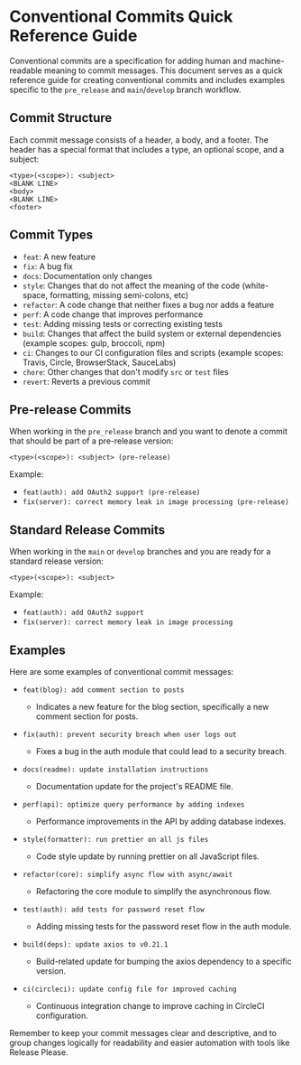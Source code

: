 
# Conventional Commits Quick Reference Guide

Conventional commits are a specification for adding human and machine-readable meaning to commit messages. This document serves as a quick reference guide for creating conventional commits and includes examples specific to the `pre_release` and `main`/`develop` branch workflow.

## Commit Structure

Each commit message consists of a header, a body, and a footer. The header has a special format that includes a type, an optional scope, and a subject:

```
<type>(<scope>): <subject>
<BLANK LINE>
<body>
<BLANK LINE>
<footer>
```

## Commit Types

- `feat`: A new feature
- `fix`: A bug fix
- `docs`: Documentation only changes
- `style`: Changes that do not affect the meaning of the code (white-space, formatting, missing semi-colons, etc)
- `refactor`: A code change that neither fixes a bug nor adds a feature
- `perf`: A code change that improves performance
- `test`: Adding missing tests or correcting existing tests
- `build`: Changes that affect the build system or external dependencies (example scopes: gulp, broccoli, npm)
- `ci`: Changes to our CI configuration files and scripts (example scopes: Travis, Circle, BrowserStack, SauceLabs)
- `chore`: Other changes that don't modify `src` or `test` files
- `revert`: Reverts a previous commit

## Pre-release Commits

When working in the `pre_release` branch and you want to denote a commit that should be part of a pre-release version:

```
<type>(<scope>): <subject> (pre-release)
```

Example:

- `feat(auth): add OAuth2 support (pre-release)`
- `fix(server): correct memory leak in image processing (pre-release)`

## Standard Release Commits

When working in the `main` or `develop` branches and you are ready for a standard release version:

```
<type>(<scope>): <subject>
```

Example:

- `feat(auth): add OAuth2 support`
- `fix(server): correct memory leak in image processing`

## Examples

Here are some examples of conventional commit messages:

- `feat(blog): add comment section to posts`
  - Indicates a new feature for the blog section, specifically a new comment section for posts.

- `fix(auth): prevent security breach when user logs out`
  - Fixes a bug in the auth module that could lead to a security breach.

- `docs(readme): update installation instructions`
  - Documentation update for the project's README file.

- `perf(api): optimize query performance by adding indexes`
  - Performance improvements in the API by adding database indexes.

- `style(formatter): run prettier on all js files`
  - Code style update by running prettier on all JavaScript files.

- `refactor(core): simplify async flow with async/await`
  - Refactoring the core module to simplify the asynchronous flow.

- `test(auth): add tests for password reset flow`
  - Adding missing tests for the password reset flow in the auth module.

- `build(deps): update axios to v0.21.1`
  - Build-related update for bumping the axios dependency to a specific version.

- `ci(circleci): update config file for improved caching`
  - Continuous integration change to improve caching in CircleCI configuration.

Remember to keep your commit messages clear and descriptive, and to group changes logically for readability and easier automation with tools like Release Please.

